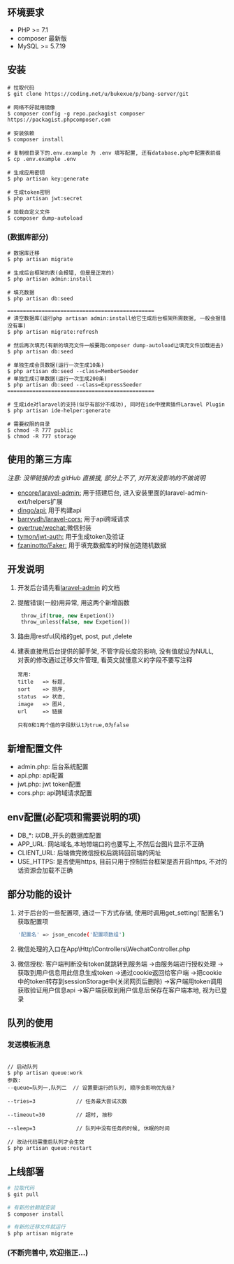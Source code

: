 ## 环境要求
* PHP >= 7.1
* composer 最新版
* MySQL >= 5.7.19

## 安装

```base
# 拉取代码
$ git clone https://coding.net/u/bukexue/p/bang-server/git
  
# 网络不好就用镜像
$ composer config -g repo.packagist composer https://packagist.phpcomposer.com
 
# 安装依赖
$ composer install
  
# 复制根目录下的.env.example 为 .env 填写配置, 还有database.php中配置表前缀
$ cp .env.example .env
  
# 生成应用密钥
$ php artisan key:generate
   
# 生成token密钥
$ php artisan jwt:secret
   
# 加载自定义文件
$ composer dump-autoload  
 ```
 
 ### (数据库部分)
```base 
# 数据库迁移
$ php artisan migrate
  
# 生成后台框架的表(会报错, 但是是正常的)
$ php artisan admin:install
  
# 填充数据
$ php artisan db:seed
  
===============================================
# 清空数据库(运行php artisan admin:install给它生成后台框架所需数据, 一般会报错没有事)
$ php artisan migrate:refresh  
  
# 然后再次填充(有新的填充文件一般要跑composer dump-autoload让填充文件加载进去)
$ php artisan db:seed
  
# 单独生成会员数据(运行一次生成10条)
$ php artisan db:seed --class=MemberSeeder
# 单独生成订单数据(运行一次生成200条)
$ php artisan db:seed --class=ExpressSeeder
===============================================
```

```base
# 生成ide对laravel的支持(似乎有部分不成功), 同时在ide中搜索插件Laravel Plugin
$ php artisan ide-helper:generate
  
# 需要权限的目录
$ chmod -R 777 public
$ chmod -R 777 storage

```


## 使用的第三方库

*注意: 没带链接的去 gitHub 直接搜, 部分上不了, 对开发没影响的不做说明*

* [encore/laravel-admin:](http://laravel-admin.org/docs/#/zh/) 用于搭建后台, 进入安装里面的laravel-admin-ext/helpers扩展
* [dingo/api:](https://github.com/liyu001989/dingo-api-wiki-zh) 用于构建api
* [barryvdh/laravel-cors:](https://github.com/barryvdh/laravel-cors/blob/master/readme.md) 用于api跨域请求
* [overtrue/wechat:](https://easywechat.org/zh-cn/docs/index.html)微信封装
* [tymon/jwt-auth:](https://github.com/tymondesigns/jwt-auth/wiki) 用于生成token及验证
* [fzaninotto/Faker:](https://github.com/fzaninotto/Faker#fakerprovideren_usaddress) 用于填充数据库的时候创造随机数据

## 开发说明

1. 开发后台请先看[laravel-admin](http://laravel-admin.org/docs/#/zh/) 的文档

2. 提醒错误(一般)用异常, 用这两个新增函数
    ```php
     throw_if(true, new Expetion())
     throw_unless(false, new Expetion())
    ```
    
3. 路由用restful风格的get, post, put ,delete

4. 建表直接用后台提供的脚手架, 不管字段长度的影响, 没有值就设为NULL, 
    <br>对表的修改通过迁移文件管理, 看英文就懂意义的字段不要写注释
    ```base
    常用:
    title   => 标题,
    sort    => 排序,
    status  => 状态,
    image   => 图片,
    url     => 链接
      
    只有0和1两个值的字段默认1为true,0为false
    ```
   
## 新增配置文件

* admin.php: 后台系统配置
* api.php: api配置
* jwt.php: jwt token配置
* cors.php: api跨域请求配置

## env配置(必配项和需要说明的项)
* DB_*: 以DB_开头的数据库配置
* APP_URL: 网站域名,本地带端口的也要写上,不然后台图片显示不正确
* CLIENT_URL: 后端做完微信授权后跳转回前端的网址
* USE_HTTPS: 是否使用https, 目前只用于控制后台框架是否开启https, 不对的话资源会加载不正确
   
## 部分功能的设计

1. 对于后台的一些配置项, 通过一下方式存储, 使用时调用get_setting('配置名')获取配置项

    ```bash
    '配置名' => json_encode('配置项数组')
    ```
    
2. 微信处理的入口在App\Http\Controllers\WechatController.php

3. 微信授权: 客户端判断没有token就跳转到服务端
            ->由服务端进行授权处理
            ->获取到用户信息用此信息生成token
            ->通过cookie返回给客户端
            ->把cookie中的token转存到sessionStorage中(关闭网页后删除)
            ->客户端用token调用获取验证用户信息api
            ->客户端获取到用户信息后保存在客户端本地, 视为已登录

## 队列的使用

### 发送模板消息

```base

// 启动队列
$ php artisan queue:work
参数:
--queue=队列一,队列二  // 设置要运行的队列, 顺序会影响优先级?

--tries=3             // 任务最大尝试次数

--timeout=30          // 超时, 按秒

--sleep=3             // 队列中没有任务的时候, 休眠的时间
  
// 改动代码需重启队列才会生效
$ php artisan queue:restart
```

## 上线部署

```bash
# 拉取代码
$ git pull
      
# 有新的依赖就安装
$ composer install
    
# 有新的迁移文件就运行
$ php artisan migrate
```  
    
### (不断完善中, 欢迎指正...)
